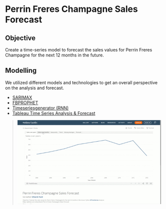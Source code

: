 # Perrin Freres Champagne Sales Forecast

## Objective
Create a time-series model to forecast the sales values for Perrin Freres Champagne for the next 12 months in the future.

## Modelling
We utilized different models and technologies to get an overall perspective on the analysis and forecast.
- [SARIMAX](https://github.com/utkarshkant/Perrin-Freres-Champagne-Sales-Forecast/blob/master/Perrin%20Freres%20Monthly%20Champagne%20Sales%20Forecast_SARIMA.ipynb)
- [FBPROPHET](https://github.com/utkarshkant/Perrin-Freres-Champagne-Sales-Forecast/blob/master/Perrin%20Freres%20Monthly%20Champagne%20Sales%20Forecast_FBPROPHET.ipynb)
- [Timeseriesgenerator (RNN)](https://github.com/utkarshkant/Perrin-Freres-Champagne-Sales-Forecast/blob/master/Perrin%20Freres%20Monthly%20Champagne%20Sales%20Forecast_RNN.ipynb)
- [Tableau Time Series Analysis & Forecast](https://public.tableau.com/profile/utkarsh5750#!/vizhome/PerrinFreresChampagneSalesForecast/Forecast)

> <img src="https://github.com/utkarshkant/Perrin-Freres-Champagne-Sales-Forecast/blob/master/Perrin%20Freres%20Champagne%20Sales%20Forecast%20-%20Utkarsh%20Kant%20_%20Tableau%20Public.gif">
